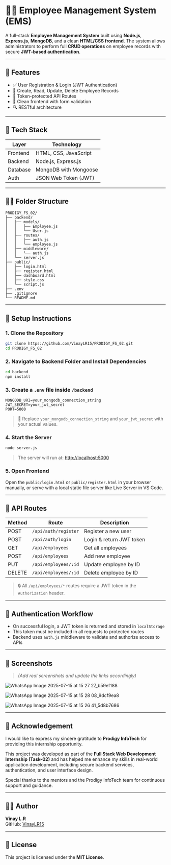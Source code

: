 
# 👨‍💼 Employee Management System (EMS)

A full-stack **Employee Management System** built using **Node.js**, **Express.js**, **MongoDB**, and a clean **HTML/CSS frontend**. The system allows administrators to perform full **CRUD operations** on employee records with secure **JWT-based authentication**.

---

## 📌 Features

- ✅ User Registration & Login (JWT Authentication)
- 🧾 Create, Read, Update, Delete Employee Records
- 🔐 Token-protected API Routes
- 🎨 Clean frontend with form validation
- 🔍 RESTful architecture

---

## 🚀 Tech Stack

| Layer     | Technology             |
|-----------|------------------------|
| Frontend  | HTML, CSS, JavaScript  |
| Backend   | Node.js, Express.js    |
| Database  | MongoDB with Mongoose  |
| Auth      | JSON Web Token (JWT)   |

---

## 🧑‍💻 Folder Structure

```
PRODIGY_FS_02/
├── backend/
│   ├── models/
│   │   ├── Employee.js
│   │   └── User.js
│   ├── routes/
│   │   ├── auth.js
│   │   └── employee.js
│   ├── middleware/
│   │   └── auth.js
│   └── server.js
├── public/
│   ├── login.html
│   ├── register.html
│   ├── dashboard.html
│   ├── style.css
│   └── script.js
├── .env
├── .gitignore
└── README.md
```

---

## 🔧 Setup Instructions

### 1. Clone the Repository

```bash
git clone https://github.com/VinayLR15/PRODIGY_FS_02.git
cd PRODIGY_FS_02
```

### 2. Navigate to Backend Folder and Install Dependencies

```bash
cd backend
npm install
```

### 3. Create a `.env` file inside `/backend`

```env
MONGODB_URI=your_mongodb_connection_string
JWT_SECRET=your_jwt_secret
PORT=5000
```

> 🔐 Replace `your_mongodb_connection_string` and `your_jwt_secret` with your actual values.

### 4. Start the Server

```bash
node server.js
```

> The server will run at: [http://localhost:5000](http://localhost:5000)

### 5. Open Frontend

Open the `public/login.html` or `public/register.html` in your browser manually, or serve with a local static file server like Live Server in VS Code.

---

## 🧪 API Routes

| Method | Route                | Description              |
| ------ | -------------------- | ------------------------ |
| POST   | `/api/auth/register` | Register a new user      |
| POST   | `/api/auth/login`    | Login & return JWT token |
| GET    | `/api/employees`     | Get all employees        |
| POST   | `/api/employees`     | Add new employee         |
| PUT    | `/api/employees/:id` | Update employee by ID    |
| DELETE | `/api/employees/:id` | Delete employee by ID    |

> 🔒 All `/api/employees/*` routes require a JWT token in the `Authorization` header.

---

## 🔐 Authentication Workflow

* On successful login, a JWT token is returned and stored in `localStorage`
* This token must be included in all requests to protected routes
* Backend uses `auth.js` middleware to validate and authorize access to APIs

---

## 📸 Screenshots

> *(Add real screenshots and update the links accordingly)*

![WhatsApp Image 2025-07-15 at 15 27 27_b59ef188](https://github.com/user-attachments/assets/cf555977-caef-4d97-b890-a75e85e5ddeb)

![WhatsApp Image 2025-07-15 at 15 28 08_9dcf9ea8](https://github.com/user-attachments/assets/4b1a305c-d25e-43a7-a301-cd748673f5bf)

![WhatsApp Image 2025-07-15 at 15 26 41_5d8b7686](https://github.com/user-attachments/assets/6062c6c5-f427-4326-8e3f-a68745df8b1c)


---

## 🙏 Acknowledgement

I would like to express my sincere gratitude to **Prodigy InfoTech** for providing this internship opportunity.

This project was developed as part of the **Full Stack Web Development Internship (Task-02)** and has helped me enhance my skills in real-world application development, including secure backend services, authentication, and user interface design.

Special thanks to the mentors and the Prodigy InfoTech team for continuous support and guidance.

---

## 👨‍🎓 Author

**Vinay L.R**  
GitHub: [VinayLR15](https://github.com/VinayLR15)

---

## 📄 License

This project is licensed under the **MIT License**.
